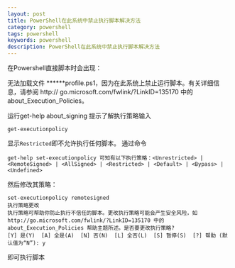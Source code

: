 ```yaml
---
layout: post
title: PowerShell在此系统中禁止执行脚本解决方法
category: powershell
tags: powershell
keywords: powershell
description: PowerShell在此系统中禁止执行脚本解决方法
---
```


在Powershell直接脚本时会出现：

无法加载文件 ******profile.ps1，因为在此系统上禁止运行脚本。有关详细信息，请参阅 http://
go.microsoft.com/fwlink/?LinkID=135170 中的 about_Execution_Policies。

运行get-help about_signing 提示了解执行策略输入

    get-executionpolicy

显示`Restricted`即不允许执行任何脚本。
通过命令
    
    get-help set-executionpolicy 可知有以下执行策略：<Unrestricted> | <RemoteSigned> | <AllSigned> | <Restricted> | <Default> | <Bypass> | <Undefined>
    
然后修改其策略：

    set-executionpolicy remotesigned
    执行策略更改
    执行策略可帮助你防止执行不信任的脚本。更改执行策略可能会产生安全风险，如
    http://go.microsoft.com/fwlink/?LinkID=135170 中的 about_Execution_Policies 帮助主题所述。是否要更改执行策略?
    [Y] 是(Y)  [A] 全是(A)  [N] 否(N)  [L] 全否(L)  [S] 暂停(S)  [?] 帮助 (默认值为“N”): y

即可执行脚本
